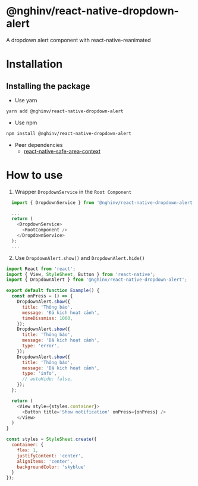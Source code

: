 
# @nghinv/react-native-dropdown-alert

A dropdown alert component with react-native-reanimated

# Installation

## Installing the package

* Use yarn

```sh
yarn add @nghinv/react-native-dropdown-alert
```

* Use npm

```sh
npm install @nghinv/react-native-dropdown-alert
```

* Peer dependencies 
	- [react-native-safe-area-context](https://github.com/th3rdwave/react-native-safe-area-context)

# How to use

1. Wrapper `DropdownService` in the `Root Component`

```javascript
  import { DropdownService } from '@nghinv/react-native-dropdown-alert';

  ...
  return (
    <DropdownService>
      <RootComponent />
    </DropdownService>
  );
  ...
```

2. Use `DropdownAlert.show()` and `DropdownAlert.hide()`

```javascript
import React from 'react';
import { View, StyleSheet, Button } from 'react-native';
import { DropdownAlert } from '@nghinv/react-native-dropdown-alert';

export default function Example() {
  const onPress = () => {
    DropdownAlert.show({
      title: 'Thông báo',
      message: 'Đã kích hoạt cảnh',
      timeDissmiss: 1000,
    });
    DropdownAlert.show({
      title: 'Thông báo',
      message: 'Đã kích hoạt cảnh',
      type: 'error',
    });
    DropdownAlert.show({
      title: 'Thông báo',
      message: 'Đã kích hoạt cảnh',
      type: 'info',
      // autoHide: false,
    });
  };

  return (
    <View style={styles.container}>
      <Button title='Show notification' onPress={onPress} />
    </View>
  )
}

const styles = StyleSheet.create({
  container: {
    flex: 1,
    justifyContent: 'center',
    alignItems: 'center',
    backgroundColor: 'skyblue'
  }
});
```